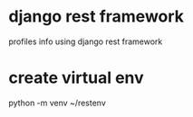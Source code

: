 # django rest framework
profiles info using django rest framework

# create virtual env
python -m venv ~/restenv